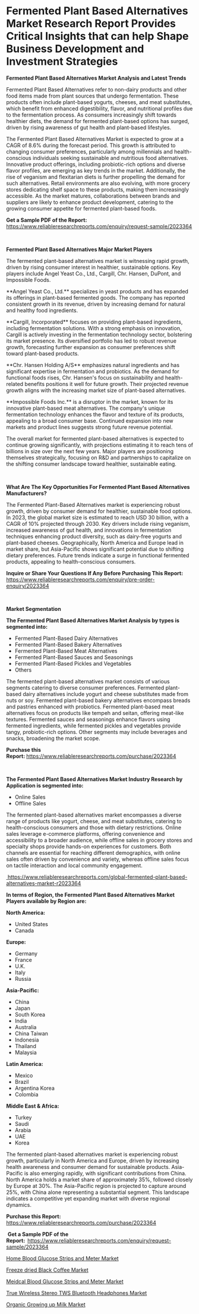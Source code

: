 <p><h1>Fermented Plant Based Alternatives Market Research Report Provides Critical Insights that can help Shape Business Development and Investment Strategies</h1></p><p><strong>Fermented Plant Based Alternatives Market Analysis and Latest Trends</strong></p>
<p><p>Fermented Plant Based Alternatives refer to non-dairy products and other food items made from plant sources that undergo fermentation. These products often include plant-based yogurts, cheeses, and meat substitutes, which benefit from enhanced digestibility, flavor, and nutritional profiles due to the fermentation process. As consumers increasingly shift towards healthier diets, the demand for fermented plant-based options has surged, driven by rising awareness of gut health and plant-based lifestyles.</p><p>The Fermented Plant Based Alternatives Market is expected to grow at a CAGR of 8.6% during the forecast period. This growth is attributed to changing consumer preferences, particularly among millennials and health-conscious individuals seeking sustainable and nutritious food alternatives. Innovative product offerings, including probiotic-rich options and diverse flavor profiles, are emerging as key trends in the market. Additionally, the rise of veganism and flexitarian diets is further propelling the demand for such alternatives. Retail environments are also evolving, with more grocery stores dedicating shelf space to these products, making them increasingly accessible. As the market matures, collaborations between brands and suppliers are likely to enhance product development, catering to the growing consumer appetite for fermented plant-based foods.</p></p>
<p><strong>Get a Sample PDF of the Report:&nbsp;</strong> <a href="https://www.reliableresearchreports.com/enquiry/request-sample/2023364?utm_campaign=34&utm_medium=2&utm_source=Github&utm_content=ia&utm_term=29032025&utm_id=fermented-plant-based-alternatives">https://www.reliableresearchreports.com/enquiry/request-sample/2023364</a></p>
<p>&nbsp;</p>
<p><strong>Fermented Plant Based Alternatives Major Market Players</strong></p>
<p><p>The fermented plant-based alternatives market is witnessing rapid growth, driven by rising consumer interest in healthier, sustainable options. Key players include Angel Yeast Co., Ltd., Cargill, Chr. Hansen, DuPont, and Impossible Foods.</p><p>**Angel Yeast Co., Ltd.** specializes in yeast products and has expanded its offerings in plant-based fermented goods. The company has reported consistent growth in its revenue, driven by increasing demand for natural and healthy food ingredients.</p><p>**Cargill, Incorporated** focuses on providing plant-based ingredients, including fermentation solutions. With a strong emphasis on innovation, Cargill is actively investing in the fermentation technology sector, bolstering its market presence. Its diversified portfolio has led to robust revenue growth, forecasting further expansion as consumer preferences shift toward plant-based products.</p><p>**Chr. Hansen Holding A/S** emphasizes natural ingredients and has significant expertise in fermentation and probiotics. As the demand for functional foods rises, Chr. Hansen's focus on sustainability and health-related benefits positions it well for future growth. Their projected revenue growth aligns with the increasing market size of plant-based alternatives.</p><p>**Impossible Foods Inc.** is a disruptor in the market, known for its innovative plant-based meat alternatives. The company's unique fermentation technology enhances the flavor and texture of its products, appealing to a broad consumer base. Continued expansion into new markets and product lines suggests strong future revenue potential.</p><p>The overall market for fermented plant-based alternatives is expected to continue growing significantly, with projections estimating it to reach tens of billions in size over the next few years. Major players are positioning themselves strategically, focusing on R&D and partnerships to capitalize on the shifting consumer landscape toward healthier, sustainable eating.</p></p>
<p>&nbsp;</p>
<p><strong>What Are The Key Opportunities For Fermented Plant Based Alternatives Manufacturers?</strong></p>
<p><p>The Fermented Plant-Based Alternatives market is experiencing robust growth, driven by consumer demand for healthier, sustainable food options. In 2023, the global market size is estimated to reach USD 30 billion, with a CAGR of 10% projected through 2030. Key drivers include rising veganism, increased awareness of gut health, and innovations in fermentation techniques enhancing product diversity, such as dairy-free yogurts and plant-based cheeses. Geographically, North America and Europe lead in market share, but Asia-Pacific shows significant potential due to shifting dietary preferences. Future trends indicate a surge in functional fermented products, appealing to health-conscious consumers.</p></p>
<p><strong>Inquire or Share Your Questions If Any Before Purchasing This Report:</strong> <a href="https://www.reliableresearchreports.com/enquiry/pre-order-enquiry/2023364?utm_campaign=34&utm_medium=2&utm_source=Github&utm_content=ia&utm_term=29032025&utm_id=fermented-plant-based-alternatives">https://www.reliableresearchreports.com/enquiry/pre-order-enquiry/2023364</a></p>
<p>&nbsp;</p>
<p><strong>Market Segmentation</strong></p>
<p><strong>The Fermented Plant Based Alternatives Market Analysis by types is segmented into:</strong></p>
<p><ul><li>Fermented Plant-Based Dairy Alternatives</li><li>Fermented Plant-Based Bakery Alternatives</li><li>Fermented Plant-Based Meat Alternatives</li><li>Fermented Plant-Based Sauces and Seasonings</li><li>Fermented Plant-Based Pickles and Vegetables</li><li>Others</li></ul></p>
<p><p>The fermented plant-based alternatives market consists of various segments catering to diverse consumer preferences. Fermented plant-based dairy alternatives include yogurt and cheese substitutes made from nuts or soy. Fermented plant-based bakery alternatives encompass breads and pastries enhanced with probiotics. Fermented plant-based meat alternatives focus on products like tempeh and seitan, offering meat-like textures. Fermented sauces and seasonings enhance flavors using fermented ingredients, while fermented pickles and vegetables provide tangy, probiotic-rich options. Other segments may include beverages and snacks, broadening the market scope.</p></p>
<p><strong>Purchase this Report:&nbsp;</strong><a href="https://www.reliableresearchreports.com/purchase/2023364?utm_campaign=34&utm_medium=2&utm_source=Github&utm_content=ia&utm_term=29032025&utm_id=fermented-plant-based-alternatives">https://www.reliableresearchreports.com/purchase/2023364</a></p>
<p>&nbsp;</p>
<p><strong>The Fermented Plant Based Alternatives Market Industry Research by Application is segmented into:</strong></p>
<p><ul><li>Online Sales</li><li>Offline Sales</li></ul></p>
<p><p>The fermented plant-based alternatives market encompasses a diverse range of products like yogurt, cheese, and meat substitutes, catering to health-conscious consumers and those with dietary restrictions. Online sales leverage e-commerce platforms, offering convenience and accessibility to a broader audience, while offline sales in grocery stores and specialty shops provide hands-on experiences for customers. Both channels are essential for reaching different demographics, with online sales often driven by convenience and variety, whereas offline sales focus on tactile interaction and local community engagement.</p></p>
<p><a href="https://www.reliableresearchreports.com/global-fermented-plant-based-alternatives-market-r2023364?utm_campaign=34&utm_medium=2&utm_source=Github&utm_content=ia&utm_term=29032025&utm_id=fermented-plant-based-alternatives">&nbsp;https://www.reliableresearchreports.com/global-fermented-plant-based-alternatives-market-r2023364</a></p>
<p><strong>In terms of Region, the Fermented Plant Based Alternatives Market Players available by Region are:</strong></p>
<p>
    <p> <strong> North America: </strong>
        <ul>
            <li>United States</li>
            <li>Canada</li>
        </ul>
        </p> 
    <p> <strong> Europe: </strong>
        <ul>
            <li>Germany</li>
            <li>France</li>
            <li>U.K.</li>
            <li>Italy</li>
            <li>Russia</li>
        </ul>
        </p> 
    <p> <strong> Asia-Pacific: </strong>
        <ul>
            <li>China</li>
            <li>Japan</li>
            <li>South Korea</li>
            <li>India</li>
            <li>Australia</li>
            <li>China Taiwan</li>
            <li>Indonesia</li>
            <li>Thailand</li>
            <li>Malaysia</li>
        </ul>
        </p> 
    <p> <strong> Latin America: </strong>
        <ul>
            <li>Mexico</li>
            <li>Brazil</li>
            <li>Argentina Korea</li>
            <li>Colombia</li>
        </ul>
        </p> 
    <p> <strong> Middle East & Africa: </strong>
        <ul>
            <li>Turkey</li>
            <li>Saudi</li>
            <li>Arabia</li>
            <li>UAE</li>
            <li>Korea</li>
        </ul>
    </p>
    </p>
<p><p>The fermented plant-based alternatives market is experiencing robust growth, particularly in North America and Europe, driven by increasing health awareness and consumer demand for sustainable products. Asia-Pacific is also emerging rapidly, with significant contributions from China. North America holds a market share of approximately 35%, followed closely by Europe at 30%. The Asia-Pacific region is projected to capture around 25%, with China alone representing a substantial segment. This landscape indicates a competitive yet expanding market with diverse regional dynamics.</p></p>
<p><strong>Purchase this Report: </strong><a href="https://www.reliableresearchreports.com/purchase/2023364?utm_campaign=34&utm_medium=2&utm_source=Github&utm_content=ia&utm_term=29032025&utm_id=fermented-plant-based-alternatives">https://www.reliableresearchreports.com/purchase/2023364</a></p>
<p>&nbsp;<strong>Get a Sample PDF of the Report:&nbsp;&nbsp;</strong><a href="https://www.reliableresearchreports.com/enquiry/request-sample/2023364?utm_campaign=34&utm_medium=2&utm_source=Github&utm_content=ia&utm_term=29032025&utm_id=fermented-plant-based-alternatives">https://www.reliableresearchreports.com/enquiry/request-sample/2023364</a></p>
<p><strong></strong></p>
<p><p><a href="https://github.com/nkomdaumis16/Market-Research-Report-List-1/blob/main/home-blood-glucose-strips-and-meter-market.md?utm_campaign=34&utm_medium=2&utm_source=Github&utm_content=ia&utm_term=29032025&utm_id=fermented-plant-based-alternatives">Home Blood Glucose Strips and Meter Market</a></p><p><a href="https://github.com/ioniafidian4/Market-Research-Report-List-1/blob/main/freeze-dried-black-coffee-market.md?utm_campaign=34&utm_medium=2&utm_source=Github&utm_content=ia&utm_term=29032025&utm_id=fermented-plant-based-alternatives">Freeze dried Black Coffee Market</a></p><p><a href="https://github.com/amramcocosxa/Market-Research-Report-List-1/blob/main/meidcal-blood-glucose-strips-and-meter-market.md?utm_campaign=34&utm_medium=2&utm_source=Github&utm_content=ia&utm_term=29032025&utm_id=fermented-plant-based-alternatives">Meidcal Blood Glucose Strips and Meter Market</a></p><p><a href="https://github.com/welfmimon/Market-Research-Report-List-1/blob/main/true-wireless-stereo-tws-bluetooth-headphones-market.md?utm_campaign=34&utm_medium=2&utm_source=Github&utm_content=ia&utm_term=29032025&utm_id=fermented-plant-based-alternatives">True Wireless Stereo TWS Bluetooth Headphones Market</a></p><p><a href="https://github.com/khifzaba/Market-Research-Report-List-1/blob/main/organic-growing-up-milk-market.md?utm_campaign=34&utm_medium=2&utm_source=Github&utm_content=ia&utm_term=29032025&utm_id=fermented-plant-based-alternatives">Organic Growing up Milk Market</a></p></p>